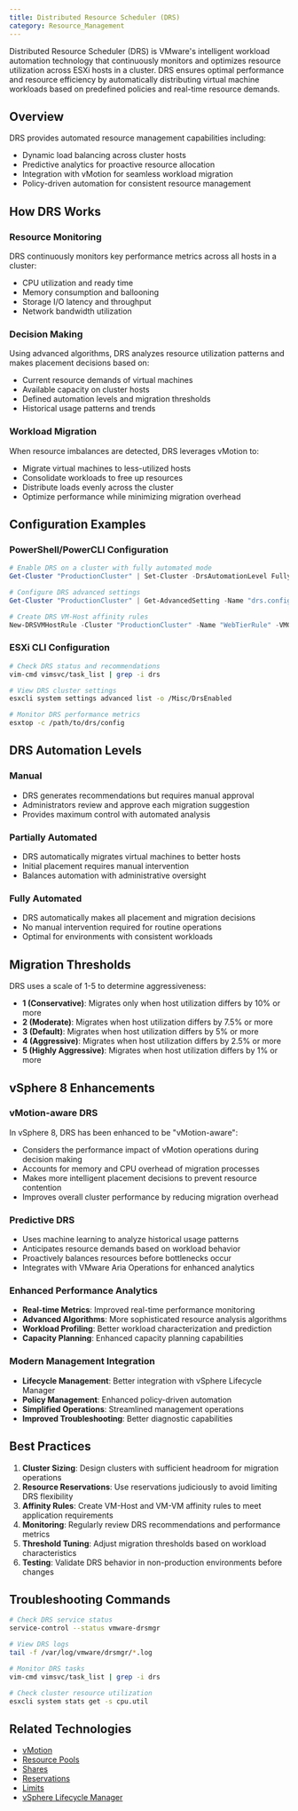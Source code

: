 ```yaml
---
title: Distributed Resource Scheduler (DRS)
category: Resource_Management
---
```


Distributed Resource Scheduler (DRS) is VMware's intelligent workload automation technology that continuously monitors and optimizes resource utilization across ESXi hosts in a cluster. DRS ensures optimal performance and resource efficiency by automatically distributing virtual machine workloads based on predefined policies and real-time resource demands.

## Overview

DRS provides automated resource management capabilities including:
- Dynamic load balancing across cluster hosts
- Predictive analytics for proactive resource allocation
- Integration with vMotion for seamless workload migration
- Policy-driven automation for consistent resource management

## How DRS Works

### Resource Monitoring
DRS continuously monitors key performance metrics across all hosts in a cluster:
- CPU utilization and ready time
- Memory consumption and ballooning
- Storage I/O latency and throughput
- Network bandwidth utilization

### Decision Making
Using advanced algorithms, DRS analyzes resource utilization patterns and makes placement decisions based on:
- Current resource demands of virtual machines
- Available capacity on cluster hosts
- Defined automation levels and migration thresholds
- Historical usage patterns and trends

### Workload Migration
When resource imbalances are detected, DRS leverages vMotion to:
- Migrate virtual machines to less-utilized hosts
- Consolidate workloads to free up resources
- Distribute loads evenly across the cluster
- Optimize performance while minimizing migration overhead

## Configuration Examples

### PowerShell/PowerCLI Configuration
```powershell
# Enable DRS on a cluster with fully automated mode
Get-Cluster "ProductionCluster" | Set-Cluster -DrsAutomationLevel FullyAutomated -DrsMigrationThreshold 3

# Configure DRS advanced settings
Get-Cluster "ProductionCluster" | Get-AdvancedSetting -Name "drs.config.progressivePowerUpdateRate" | Set-AdvancedSetting -Value 2

# Create DRS VM-Host affinity rules
New-DRSVMHostRule -Cluster "ProductionCluster" -Name "WebTierRule" -VMGroup "WebVMs" -HostGroup "WebHosts" -Type MustRunOn
```

### ESXi CLI Configuration
```bash
# Check DRS status and recommendations
vim-cmd vimsvc/task_list | grep -i drs

# View DRS cluster settings
esxcli system settings advanced list -o /Misc/DrsEnabled

# Monitor DRS performance metrics
esxtop -c /path/to/drs/config
```

## DRS Automation Levels

### Manual
- DRS generates recommendations but requires manual approval
- Administrators review and approve each migration suggestion
- Provides maximum control with automated analysis

### Partially Automated
- DRS automatically migrates virtual machines to better hosts
- Initial placement requires manual intervention
- Balances automation with administrative oversight

### Fully Automated
- DRS automatically makes all placement and migration decisions
- No manual intervention required for routine operations
- Optimal for environments with consistent workloads

## Migration Thresholds

DRS uses a scale of 1-5 to determine aggressiveness:
- **1 (Conservative)**: Migrates only when host utilization differs by 10% or more
- **2 (Moderate)**: Migrates when host utilization differs by 7.5% or more
- **3 (Default)**: Migrates when host utilization differs by 5% or more
- **4 (Aggressive)**: Migrates when host utilization differs by 2.5% or more
- **5 (Highly Aggressive)**: Migrates when host utilization differs by 1% or more

## vSphere 8 Enhancements

### vMotion-aware DRS
In vSphere 8, DRS has been enhanced to be "vMotion-aware":
- Considers the performance impact of vMotion operations during decision making
- Accounts for memory and CPU overhead of migration processes
- Makes more intelligent placement decisions to prevent resource contention
- Improves overall cluster performance by reducing migration overhead

### Predictive DRS
- Uses machine learning to analyze historical usage patterns
- Anticipates resource demands based on workload behavior
- Proactively balances resources before bottlenecks occur
- Integrates with VMware Aria Operations for enhanced analytics

### Enhanced Performance Analytics
- **Real-time Metrics**: Improved real-time performance monitoring
- **Advanced Algorithms**: More sophisticated resource analysis algorithms
- **Workload Profiling**: Better workload characterization and prediction
- **Capacity Planning**: Enhanced capacity planning capabilities

### Modern Management Integration
- **Lifecycle Management**: Better integration with vSphere Lifecycle Manager
- **Policy Management**: Enhanced policy-driven automation
- **Simplified Operations**: Streamlined management operations
- **Improved Troubleshooting**: Better diagnostic capabilities

## Best Practices

1. **Cluster Sizing**: Design clusters with sufficient headroom for migration operations
2. **Resource Reservations**: Use reservations judiciously to avoid limiting DRS flexibility
3. **Affinity Rules**: Create VM-Host and VM-VM affinity rules to meet application requirements
4. **Monitoring**: Regularly review DRS recommendations and performance metrics
5. **Threshold Tuning**: Adjust migration thresholds based on workload characteristics
6. **Testing**: Validate DRS behavior in non-production environments before changes

## Troubleshooting Commands

```bash
# Check DRS service status
service-control --status vmware-drsmgr

# View DRS logs
tail -f /var/log/vmware/drsmgr/*.log

# Monitor DRS tasks
vim-cmd vimsvc/task_list | grep -i drs

# Check cluster resource utilization
esxcli system stats get -s cpu.util
```

## Related Technologies

- [vMotion](/glossary/term/vmotion.md)
- [Resource Pools](/glossary/term/resource-pool.md)
- [Shares](/glossary/term/shares.md)
- [Reservations](/glossary/term/reservations.md)
- [Limits](/glossary/term/limits.md)
- [vSphere Lifecycle Manager](/glossary/term/vsphere-lifecycle-manager.md)